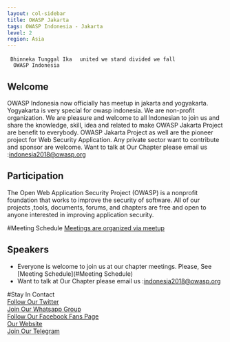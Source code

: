 ```yaml
---
layout: col-sidebar
title: OWASP Jakarta
tags: OWASP Indonesia - Jakarta 
level: 2
region: Asia
---
```


` Bhinneka Tunggal Ika`
`  united we stand divided we fall `
`  OWASP Indonesia`

## Welcome
OWASP Indonesia now officially has meetup in jakarta and yogyakarta. Yogyakarta is very special for owasp indonesia. We are non-profit organization. We are pleasure and welcome to all Indonesian to join us and share the knowledge, skill, idea and related to make OWASP Jakarta Project are benefit to everybody. OWASP Jakarta Project as well are the pioneer project for Web Security Application.
Any private sector want to contribute and sponsor are welcome. Want to talk at Our Chapter please email us :indonesia2018@owasp.org

## Participation
The Open Web Application Security Project (OWASP) is a nonprofit foundation that works to improve the security of software. All of our projects ,tools, documents, forums, and chapters are free and open to anyone interested in improving application security. 

#Meeting Schedule
[Meetings are organized via meetup](https://www.meetup.com/OWASP-Jakarta-Chapter/)


## Speakers
- Everyone is welcome to join us at our chapter meetings. Please, See [Meeting Schedule](#Meeting Schedule)
- Want to talk at Our Chapter please email us :indonesia2018@owasp.org

#Stay In Contact <br>
[Follow Our Twitter](http://twitter.com/OwaspJakarta)<br>
[Join Our Whatsapp Group](https://chat.whatsapp.com/invite/KVpddPbKCTj4ErVwljbUYg)<br>
[Follow Our Facebook Fans Page](http://www.facebook.com/owaspid)<br>
[Our Website](http://www.OWASP.or.id)<br>
[Join Our Telegram](https://t.me/joinchat/KiPz5hOjsLPxWQ6bYVJusQ)<br>

